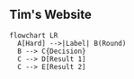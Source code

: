 ## Tim's Website

```mermaid!
flowchart LR
  A[Hard] -->|Label| B(Round)
  B --> C{Decision}
  C --> D[Result 1]
  C --> E[Result 2]
```
